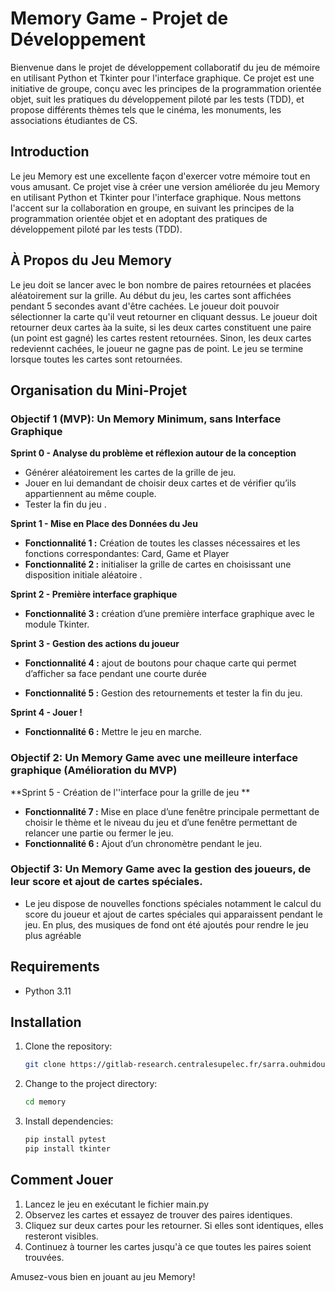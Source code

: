 # Memory Game - Projet de Développement

Bienvenue dans le projet de développement collaboratif du jeu de mémoire en utilisant Python et Tkinter pour l'interface graphique. Ce projet est une initiative de groupe, conçu avec les principes de la programmation orientée objet, suit les pratiques du développement piloté par les tests (TDD), et propose différents thèmes tels que le cinéma, les monuments, les associations étudiantes de CS.

## Introduction
Le jeu Memory est une excellente façon d'exercer votre mémoire tout en vous amusant. Ce projet vise à créer une version améliorée du jeu Memory en utilisant Python et Tkinter pour l'interface graphique. Nous mettons l'accent sur la collaboration en groupe, en suivant les principes de la programmation orientée objet et en adoptant des pratiques de développement piloté par les tests (TDD).

## À Propos du Jeu Memory

Le jeu doit se lancer avec le bon nombre de paires retournées et placées aléatoirement sur la grille. Au début du jeu, les cartes sont affichées pendant 5 secondes avant d'être cachées. Le joueur doit pouvoir sélectionner la carte qu'il veut retourner en cliquant dessus. Le joueur doit retourner deux cartes àa la suite, si les deux cartes constituent une paire (un point est gagné) les cartes restent retournées. Sinon, les deux cartes redeviennt cachées, le joueur ne gagne pas de point. Le jeu se termine lorsque toutes les cartes sont retournées.

## Organisation du Mini-Projet

### Objectif 1 (MVP): Un Memory Minimum, sans Interface Graphique

**Sprint 0 - Analyse du problème et réflexion autour de la conception**
- Générer aléatoirement les cartes de la grille de jeu.
- Jouer en lui demandant de choisir deux cartes et de vérifier qu’ils appartiennent au même couple.
- Tester la fin du jeu .

**Sprint 1 - Mise en Place des Données du Jeu**
- **Fonctionnalité 1 :** Création de toutes les classes nécessaires et les fonctions correspondantes: Card, Game et Player 
- **Fonctionnalité 2 :** initialiser la grille de cartes en choisissant une disposition initiale aléatoire  .

**Sprint 2 - Première interface graphique**
- **Fonctionnalité 3 :** création d’une première interface graphique avec le module Tkinter.

**Sprint 3 - Gestion des actions du joueur**
- **Fonctionnalité 4 :** ajout de boutons pour chaque carte qui permet d’afficher sa face pendant une courte durée 

- **Fonctionnalité 5 :** Gestion des retournements et tester la fin du jeu.

**Sprint 4 - Jouer !**
- **Fonctionnalité 6 :** Mettre le jeu en marche.

### Objectif 2: Un Memory Game avec une meilleure interface graphique (Amélioration du MVP)

**Sprint 5 - Création de l''interface pour la grille de jeu **
- **Fonctionnalité 7 :** Mise en place d’une fenêtre principale permettant de choisir le thème et le niveau du jeu et d’une fenêtre permettant de relancer une partie ou fermer le jeu.
- **Fonctionnalité 6 :** Ajout d’un chronomètre pendant le jeu.

### Objectif 3: Un Memory Game avec la gestion des joueurs, de leur score et ajout de cartes spéciales.
- Le jeu dispose de nouvelles fonctions spéciales notamment le calcul du score du joueur et ajout de cartes spéciales qui apparaissent pendant le jeu. En plus, des musiques de fond ont été ajoutés pour rendre le jeu plus agréable

## Requirements

- Python 3.11

## Installation

1. Clone the repository:

    ```bash
    git clone https://gitlab-research.centralesupelec.fr/sarra.ouhmidou/groupe12_memory
    ```

2. Change to the project directory:

    ```bash
    cd memory
    ```

3. Install dependencies:

    ```bash
    pip install pytest
    pip install tkinter
    ```

## Comment Jouer

1. Lancez le jeu en exécutant le fichier main.py
2. Observez les cartes et essayez de trouver des paires identiques.
3. Cliquez sur deux cartes pour les retourner. Si elles sont identiques, elles resteront visibles.
4. Continuez à tourner les cartes jusqu'à ce que toutes les paires soient trouvées.



Amusez-vous bien en jouant au jeu Memory!







